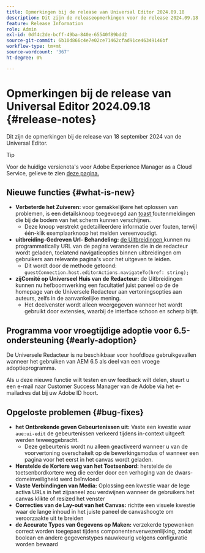 ```yaml
---
title: Opmerkingen bij de release van Universal Editor 2024.09.18
description: Dit zijn de releaseopmerkingen voor de release 2024.09.18 van de Universal Editor.
feature: Release Information
role: Admin
exl-id: 0df4c2de-bcff-49ba-840e-65540f89bdd2
source-git-commit: 6b10d866c4e7e02ce71462cfad91ce46349146bf
workflow-type: tm+mt
source-wordcount: '367'
ht-degree: 0%

---
```


# Opmerkingen bij de release van Universal Editor 2024.09.18 {#release-notes}

Dit zijn de opmerkingen bij de release van 18 september 2024 van de Universal Editor.

>[!TIP]
>
>Voor de huidige versienota&#39;s voor Adobe Experience Manager as a Cloud Service, gelieve te zien [ deze pagina.](/help/release-notes/release-notes-cloud/release-notes-current.md)

## Nieuwe functies {#what-is-new}

* **Verbeterde het Zuiveren:** voor gemakkelijkere het oplossen van problemen, is een detailsknoop toegevoegd aan [ toast ](https://spectrum.adobe.com/page/toast/) foutenmeldingen die bij de bodem van het scherm kunnen verschijnen.
   * Deze knoop verstrekt gedetailleerdere informatie over fouten, terwijl één-klik exemplaarknoop het melden vereenvoudigt.
* **uitbreiding-Gedreven Url- Behandeling:** [ de Uitbreidingen ](/help/implementing/universal-editor/customizing.md#extending) kunnen nu programmatically URL van de pagina veranderen die in de redacteur wordt geladen, toelatend navigatieopties binnen uitbreidingen om gebruikers aan relevante pagina&#39;s voor het uitgeven te leiden.
   * Dit wordt door de methode getoond: `guestConnection.host.editorActions.navigateTo(href: string);`
* **zijComité op Universeel Huis van de Redacteur:** de Uitbreidingen kunnen nu hefboomwerking een facultatief juist paneel op de de homepage van de Universele Redacteur aan vertoningsopties aan auteurs, zelfs in de aanvankelijke mening.
   * Het deelvenster wordt alleen weergegeven wanneer het wordt gebruikt door extensies, waarbij de interface schoon en scherp blijft.

## Programma voor vroegtijdige adoptie voor 6.5-ondersteuning {#early-adoption}

De Universele Redacteur is nu beschikbaar voor hoofdloze gebruikgevallen wanneer het gebruiken van AEM 6.5 als deel van een vroege adoptieprogramma.

Als u deze nieuwe functie wilt testen en uw feedback wilt delen, stuurt u een e-mail naar Customer Success Manager van de Adobe via het e-mailadres dat bij uw Adobe ID hoort.

## Opgeloste problemen {#bug-fixes}

* **het Ontbrekende geven Gebeurtenissen uit:** Vaste een kwestie waar `aue:ui-edit` de gebeurtenissen verkeerd tijdens in-context uitgeeft werden teweeggebracht.
   * Deze gebeurtenis wordt nu alleen geactiveerd wanneer u van de voorvertoning overschakelt op de bewerkingsmodus of wanneer een pagina voor het eerst in het canvas wordt geladen.
* **Herstelde de Kortere weg van het Toetsenbord:** herstelde de toetsenbordkortere weg die eerder door een verhoging van de dwars-domeinveiligheid werd beïnvloed
* **Vaste Verbindingen van Media:** Oplossing een kwestie waar de lege activa URLs in het zijpaneel zou verdwijnen wanneer de gebruikers het canvas klikte of resized het venster
* **Correcties van de Lay-out van het Canvas:** richtte een visuele kwestie waar de lange inhoud in het juiste paneel de canvashoogte om veroorzaakte uit te breiden
* **de Accurate Types van Gegevens op Maken:** verzekerde typewenken correct worden toegepast tijdens componentenverwezenlijking, zodat boolean en andere gegevenstypes nauwkeurig volgens configuratie worden bewaard
